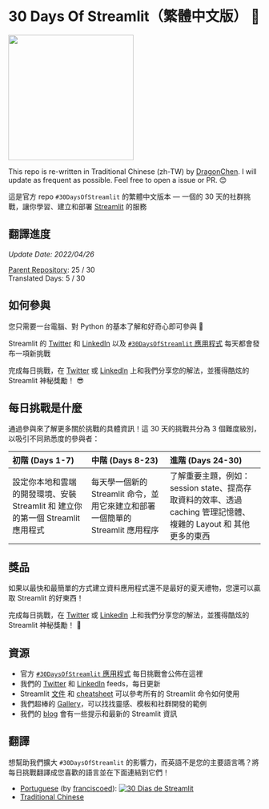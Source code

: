 # 30 Days Of Streamlit（繁體中文版） 🎈

<img src='3AF34648-C61D-47CE-9E56-C496C5A7C240.jpeg' height=250>

This repo is re-written in Traditional Chinese (zh-TW) by [DragonChen](https://github.com/teacher144123). I will update as frequent as possible. Feel free to open a issue or PR. 😊

這是官方 repo `#30DaysOfStreamlit` 的繁體中文版本 — 一個的 30 天的社群挑戰，讓你學習、建立和部署 [Streamlit](https://streamlit.io) 的服務

## 翻譯進度

*Update Date: 2022/04/26*

[Parent Repository](https://github.com/streamlit/30days): 25 / 30  
Translated Days: 5 / 30

## 如何參與

您只需要一台電腦、對 Python 的基本了解和好奇心即可參與 🧠

Streamlit 的 [Twitter](https://twitter.com/streamlit) 和 [LinkedIn](https://www.linkedin.com/company/streamlit/posts/?feedView=all) 以及 [`#30DaysOfStreamlit` 應用程式](https://share.streamlit.io/streamlit/30days/) 每天都會發布一項新挑戰

<!-- [![Streamlit App](https://static.streamlit.io/badges/streamlit_badge_black_white.svg)](https://share.streamlit.io/streamlit/30days/) -->

完成每日挑戰，在 [Twitter](https://twitter.com/streamlit) 或 [LinkedIn](https://www.linkedin.com/company/streamlit/posts/?feedView=all) 上和我們分享您的解法，並獲得酷炫的 Streamlit 神秘獎勵！ 😎

## 每日挑戰是什麼

通過參與來了解更多關於挑戰的具體資訊！這 30 天的挑戰共分為 3 個難度級別，以吸引不同熟悉度的參與者：

| 初階 (Days 1-7) | 中階 (Days 8-23) | 進階 (Days 24-30) |
| :---        |    :----   |          :--- |
| 設定你本地和雲端的開發環境、安裝 Streamlit 和 建立你的第一個 Streamlit 應用程式 | 每天學一個新的 Streamlit 命令，並用它來建立和部署一個簡單的 Streamlit 應用程序 | 了解重要主題，例如：session state、提高存取資料的效率、透過 caching 管理記憶體、複雜的 Layout 和 其他更多的東西 |

## 獎品

如果以最快和最簡單的方式建立資料應用程式還不是最好的夏天禮物，您還可以贏取 Streamlit 的好東西！

完成每日挑戰，在 [Twitter](https://twitter.com/streamlit) 或 [LinkedIn](https://www.linkedin.com/company/streamlit/posts/?feedView=all) 上和我們分享您的解法，並獲得酷炫的 Streamlit 神秘獎勵！ 🎁

## 資源

- 官方 [`#30DaysOfStreamlit` 應用程式](https://share.streamlit.io/streamlit/30days/) 每日挑戰會公佈在這裡
- 我們的 [Twitter](https://twitter.com/streamlit) 和 [LinkedIn](https://www.linkedin.com/company/streamlit/posts/?feedView=all) feeds，每日更新
- Streamlit [文件](https://docs.streamlit.io/) 和 [cheatsheet](https://docs.streamlit.io/library/cheatsheet) 可以參考所有的 Streamlit 命令如何使用
- 我們超棒的 [Gallery](https://streamlit.io/gallery)，可以找找靈感、模板和社群開發的範例
- 我們的 [blog](https://blog.streamlit.io/how-to-master-streamlit-for-data-science/) 會有一些提示和最新的 Streamlit 資訊

## 翻譯

想幫助我們擴大 `#30DaysOfStreamlit` 的影響力，而英語不是您的主要語言嗎？將每日挑戰翻譯成您喜歡的語言並在下面連結到它們！

- [Portuguese](https://github.com/franciscoed/30days) (by [franciscoed](https://github.com/franciscoed)): [![30 Dias de Streamlit](https://static.streamlit.io/badges/streamlit_badge_black_white.svg)](https://share.streamlit.io/franciscoed/30days)
- [Traditional Chinese](https://github.com/teacher144123/30days-zh_TW)
